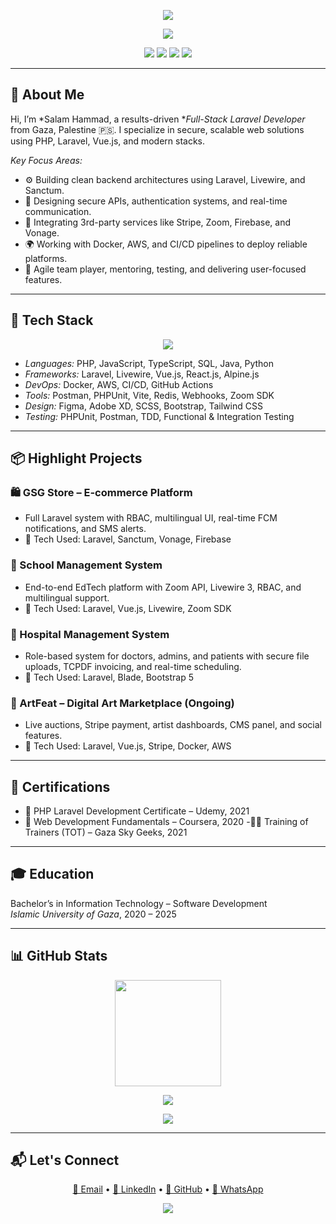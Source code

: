 <p align="center">
  <img src="https://capsule-render.vercel.app/api?type=waving&color=8B5CF6&height=200&section=header&text=Salam%20Hammad&fontSize=45&fontColor=ffffff&animation=twinkling" />
</p>

<p align="center">
  <img src="https://readme-typing-svg.demolab.com?font=Fira+Code&weight=500&size=22&pause=1000&center=true&vCenter=true&width=500&lines=Full-Stack+Web+Developer+%7C+PHP+Laravel;Backend+Engineer+%7C+API+Specialist;2%2B+Years+of+Professional+Experience" />
</p>

<p align="center">
  <a href="mailto:salamhammad2003@gmail.com"><img src="https://img.shields.io/badge/Email-salamhammad2003@gmail.com-purple?style=flat-square&logo=gmail&logoColor=white"></a>
  <a href="https://linkedin.com/in/salam-hammad-9b8327278"><img src="https://img.shields.io/badge/LinkedIn-SalamHammad-blue?style=flat-square&logo=linkedin"></a>
  <a href="https://github.com/salam-hammad"><img src="https://img.shields.io/badge/GitHub-salam--hammad-lightgray?style=flat-square&logo=github"></a>
  <a href="https://wa.me/972594797932"><img src="https://img.shields.io/badge/WhatsApp-Message-green?style=flat-square&logo=whatsapp"></a>
</p>

---

## 🧠 About Me

Hi, I’m *Salam Hammad, a results-driven **Full-Stack Laravel Developer* from Gaza, Palestine 🇵🇸. I specialize in secure, scalable web solutions using PHP, Laravel, Vue.js, and modern stacks.

*Key Focus Areas:*
- ⚙ Building clean backend architectures using Laravel, Livewire, and Sanctum.
- 🔐 Designing secure APIs, authentication systems, and real-time communication.
- 🧰 Integrating 3rd-party services like Stripe, Zoom, Firebase, and Vonage.
- 🌍 Working with Docker, AWS, and CI/CD pipelines to deploy reliable platforms.
- 🤝 Agile team player, mentoring, testing, and delivering user-focused features.

---

## 🚀 Tech Stack

<p align="center">
  <img src="https://skillicons.dev/icons?i=php,laravel,vue,livewire,docker,js,ts,react,tailwind,bootstrap,nodejs,java,py,mysql,postgres,firebase&perline=9" />
</p>

- *Languages:* PHP, JavaScript, TypeScript, SQL, Java, Python  
- *Frameworks:* Laravel, Livewire, Vue.js, React.js, Alpine.js  
- *DevOps:* Docker, AWS, CI/CD, GitHub Actions  
- *Tools:* Postman, PHPUnit, Vite, Redis, Webhooks, Zoom SDK  
- *Design:* Figma, Adobe XD, SCSS, Bootstrap, Tailwind CSS  
- *Testing:* PHPUnit, Postman, TDD, Functional & Integration Testing

---

## 📦 Highlight Projects

### 🛍 GSG Store – E-commerce Platform
- Full Laravel system with RBAC, multilingual UI, real-time FCM notifications, and SMS alerts.  
- 🔧 Tech Used: Laravel, Sanctum, Vonage, Firebase

### 🏫 School Management System
- End-to-end EdTech platform with Zoom API, Livewire 3, RBAC, and multilingual support.  
- 🔧 Tech Used: Laravel, Vue.js, Livewire, Zoom SDK

### 🏥 Hospital Management System
- Role-based system for doctors, admins, and patients with secure file uploads, TCPDF invoicing, and real-time scheduling.  
- 🔧 Tech Used: Laravel, Blade, Bootstrap 5

### 🎨 ArtFeat – Digital Art Marketplace (Ongoing)
- Live auctions, Stripe payment, artist dashboards, CMS panel, and social features.  
- 🔧 Tech Used: Laravel, Vue.js, Stripe, Docker, AWS

---

## 🧾 Certifications

- 📜 PHP Laravel Development Certificate – Udemy, 2021  
- 🧠 Web Development Fundamentals – Coursera, 2020
-👨‍🏫 Training of Trainers (TOT) – Gaza Sky Geeks, 2021 
---

## 🎓 Education

Bachelor’s in Information Technology – Software Development  
*Islamic University of Gaza*, 2020 – 2025

---

## 📊 GitHub Stats

<p align="center">
  <img src="https://streak-stats.demolab.com?user=salam-hammad&theme=tokyonight&hide_border=false" height="170" />
</p>

<p align="center">
  <img src="https://github-readme-activity-graph.cyclic.app/graph?username=salam-hammad&bg_color=1a1b27&color=8B5CF6&line=A78BFA&point=ffffff&area=true&hide_border=true" />
</p>

<p align="center">
  <img src="https://github-profile-summary-cards.vercel.app/api/cards/profile-details?username=salam-hammad&theme=tokyonight" />
</p>

---

## 📬 Let's Connect

<p align="center">
  <a href="mailto:salamhammad2003@gmail.com">📩 Email</a> • 
  <a href="https://linkedin.com/in/salam-hammad-9b8327278">🔗 LinkedIn</a> • 
  <a href="https://github.com/salam-hammad">🐙 GitHub</a> • 
  <a href="https://wa.me/972594797932">💬 WhatsApp</a>
</p>

<p align="center">
  <img src="https://capsule-render.vercel.app/api?type=waving&color=0:8B5CF6,100:A78BFA&height=120&section=footer" />
</p>

